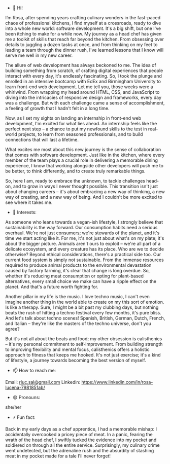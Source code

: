 - 👋 Hi!
  
I’m Rosa, after spending years crafting culinary wonders in the fast-paced chaos of professional kitchens, I find myself at a crossroads, ready to dive into a whole new world: software development. It's a big shift, but one I've been itching to make for a while now.
My journey as a head chef has given me a toolkit of skills that reach far beyond the kitchen. From obsessing over details to juggling a dozen tasks at once, and from thinking on my feet to leading a team through the dinner rush, I've learned lessons that I know will serve me well in my new career.

The allure of web development has always beckoned to me. The idea of building something from scratch, of crafting digital experiences that people interact with every day, it's endlessly fascinating. So, I took the plunge and enrolled in an intensive bootcamp with EdEx and Birmingham University to learn front-end web development.
Let me tell you, those weeks were a whirlwind. From wrapping my head around HTML, CSS, and JavaScript to diving into the intricacies of responsive design and frameworks, every day was a challenge. But with each challenge came a sense of accomplishment, a feeling of growth that I hadn't felt in a long time.

Now, as I set my sights on landing an internship in front-end web development, I'm excited for what lies ahead. An internship feels like the perfect next step – a chance to put my newfound skills to the test in real-world projects, to learn from seasoned professionals, and to build connections that will last a lifetime.

What excites me most about this new journey is the sense of collaboration that comes with software development. Just like in the kitchen, where every member of the team plays a crucial role in delivering a memorable dining experience, I know that working alongside other developers will push me to be better, to think differently, and to create truly remarkable things.

So, here I am, ready to embrace the unknown, to tackle challenges head-on, and to grow in ways I never thought possible. This transition isn't just about changing careers – it's about embracing a new way of thinking, a new way of creating, and a new way of being. And I couldn't be more excited to see where it takes me.

- 👀 Interests:

As someone who leans towards a vegan-ish lifestyle, I strongly believe that sustainability is the way forward. Our consumption habits need a serious overhaul. We're not just consumers; we're stewards of the planet, and it's time we start acting like it.
For me, it's not just about what's on my plate; it's about the bigger picture. Animals aren't ours to exploit – we're all part of a delicate ecosystem, and every creature has its place. Who are we to decide otherwise?
Beyond ethical considerations, there's a practical side too. Our current food system is simply not sustainable. From the immense resources required to produce animal products to the environmental devastation caused by factory farming, it's clear that change is long overdue.
So, whether it's reducing meat consumption or opting for plant-based alternatives, every small choice we make can have a ripple effect on the planet. And that's a future worth fighting for.

Another pillar in my life is the music. I love techno music, I can't even imagine another thing in the world able to create on my this sort of emotion. Is like a therapy. Sure, I might be a bit past my clubbing days, but nothing beats the rush of hitting a techno festival every few months, it's pure bliss. And let's talk about techno scenes! Spanish, British, German, Dutch, French, and Italian – they're like the masters of the techno universe, don't you agree?

But it's not all about the beats and food; my other obsession is calisthenics – it's my personal commitment to self-improvement. From building strength to improving flexibility and mental focus, calisthenics offers a holistic approach to fitness that keeps me hooked. It's not just exercise; it's a kind of lifestyle, a journey towards becoming the best version of myself.

- 📫 How to reach me:
  
Email: rluc.sal@gmail.com
Linkedin: https://www.linkedin.com/in/rosa-lucena-7981851ab/

- 😄 Pronouns:

she/her

- ⚡ Fun fact:

Back in my early days as a chef apprentice, I had a memorable mishap: I accidentally overcooked a pricey piece of meat. In a panic, fearing the wrath of the head chef, I swiftly tucked the evidence into my pocket and soldiered on through all the entire service. 
Surprisingly, my culinary crime went undetected, but the adrenaline rush and the absurdity of stashing meat in my pocket made for a tale I'll never forget!










